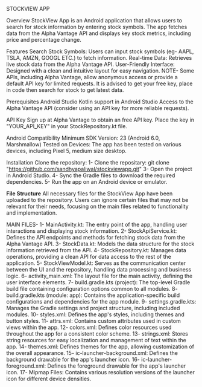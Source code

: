 STOCKVIEW APP

Overview
StockView App is an Android application that allows users to search for stock information by entering stock symbols.
The app fetches data from the Alpha Vantage API and displays key stock metrics, including price and percentage change.

Features
Search Stock Symbols: Users can input stock symbols (eg- AAPL, TSLA, AMZN, GOOGL ETC.) to fetch information.
Real-time Data: Retrieves live stock data from the Alpha Vantage API.
User-Friendly Interface: Designed with a clean and intuitive layout for easy navigation.
NOTE- Some APIs, including Alpha Vantage, allow anonymous access or provide a default API key for limited requests. 
It is advised to get your free key, place in code then search for stock to get latest data.
 
Prerequisites
Android Studio
Kotlin support in Android Studio
Access to the Alpha Vantage API (consider using an API key for more reliable requests). 

API Key
Sign up at Alpha Vantage to obtain an free API key. Place the key in "YOUR_API_KEY" in your StockRepository.kt file.

Android Compatibility
Minimum SDK Version: 23 (Android 6.0, Marshmallow)
Tested on Devices: The app has been tested on various devices, including Pixel 5, medium size desktop.

Installation
Clone the repository:
1- Clone the repositary: git clone "https://github.com/sandhyapaliwal/stockviewapp.git"
3- Open the project in Android Studio.
4- Sync the Gradle files to download the required dependencies.
5- Run the app on an Android device or emulator. 

**File Structure** 
All necessary files for the StockView App have been uploaded to the repository. 
Users can ignore certain files that may not be relevant for their needs, focusing on the main files related to functionality and implementation. 

MAIN FILES-
1- MainActivity.kt: The entry point of the app, handling user interactions and displaying stock information.
2- StockApiService.kt: Defines the API endpoints and methods for fetching stock data from the Alpha Vantage API.
3- StockData.kt: Models the data structure for the stock information retrieved from the API.
4- StockRepository.kt: Manages data operations, providing a clean API for data access to the rest of the application.
5- StockViewModel.kt: Serves as the communication center between the UI and the repository, handling data processing and business logic.
6- activity_main.xml: The layout file for the main activity, defining the user interface elements.
7- build.gradle.kts (project): The top-level Gradle build file containing configuration options common to all modules.
8- build.gradle.kts (module: app): Contains the application-specific build configurations and dependencies for the app module.
9- settings.gradle.kts: Manages the Gradle settings and project structure, including included modules.
10- styles.xml: Defines the app's styles, including themes and button styles.
11- attrs.xml: Contains custom attributes used in custom views within the app.
12- colors.xml: Defines color resources used throughout the app for a consistent color scheme.
13- strings.xml: Stores string resources for easy localization and management of text within the app.
14- themes.xml: Defines themes for the app, allowing customization of the overall appearance.
15- ic-launcher-background.xml: Defines the background drawable for the app's launcher icon.
16- ic-launcher-foreground.xml: Defines the foreground drawable for the app's launcher icon.
17- Mipmap Files: Contains various resolution versions of the launcher icon for different device densities.

